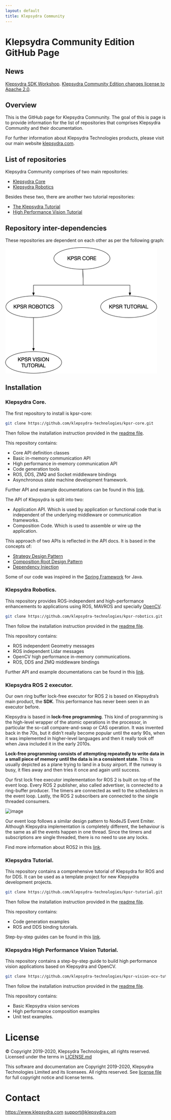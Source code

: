```yaml
---
layout: default
title: Klepsydra Community
---
```


# Klepsydra Community Edition GitHub Page

## News
[Klepsydra SDK Workshop](https://klepsydra-technologies.github.io/klepsydra_sdk_workshop).
[Klepsydra Community Edition changes license to Apache 2.0](https://klepsydra-technologies.github.io/apache).

## Overview

This is the GitHub page for Klepsydra Community. The goal of this is page is to provide information for the list of repositories that comprises Klepsydra Community and their documentation.

For further information about Klepsydra Technologies products, please visit our main website [klepsydra.com](https://www.klepsydra.com).

## List of repositories

Klepsydra Community comprises of two main repositories:

*   [Klepsydra Core](https://github.com/klepsydra-technologies/kpsr-core)
*   [Klepsydra Robotics](https://github.com/klepsydra-technologies/kpsr-robotics)

Besides these two, there are another two tutorial repositories:

*   [The Klepsydra Tutorial](https://github.com/klepsydra-technologies/kpsr-tutorial)
*   [High Performance Vision Tutorial](https://github.com/klepsydra-technologies/kpsr-vision-ocv-tutorial)

## Repository inter-dependencies

These repositories are dependent on each other as per the following graph:

![Repositories Deps](./images/repo_dependencies.png)

## Installation

### Klepsydra Core.

The first repository to install is kpsr-core:

```bash
git clone https://github.com/klepsydra-technologies/kpsr-core.git
```

Then follow the installation instruction provided in the [readme file](https://github.com/klepsydra-technologies/kpsr-core/blob/master/README.md).

This repository contains:
*   Core API definition classes
*   Basic in-memory communication API
*   High performance in-memory communication API
*   Code generation tools
*   ROS, DDS, ZMQ and Socket middleware bindings
*   Asynchronous state machine development framework.

Further API and example documentations can be found in this [link](https://github.com/klepsydra-technologies/kpsr-core/tree/master/api-doc).

The API of Klepsydra is split into two:

*   Application API. Which is used by application or functional code that is independent of the underlying middleware or communication frameworks.
*   Composition Code. Which is used to assemble or wire up the application.

This approach of two APIs is reflected in the API docs. It is based in the concepts of:

*   [Strategy Design Pattern](https://en.wikipedia.org/wiki/Strategy_pattern)
*   [Composition Root Design Pattern](https://freecontent.manning.com/dependency-injection-in-net-2nd-edition-understanding-the-composition-root/)
*   [Dependency Injection](https://en.wikipedia.org/wiki/Dependency_injection)

Some of our code was inspired in the [Spring Framework](https://spring.io/) for Java.

### Klepsydra Robotics.

This repository provides ROS-independent and high-performance enhancements to applications using ROS, MAVROS and specially [OpenCV](https://opencv.org/).

```bash
git clone https://github.com/klepsydra-technologies/kpsr-robotics.git
```

Then follow the installation instruction provided in the [readme file](https://github.com/klepsydra-technologies/kpsr-robotics/blob/master/README.md).

This repository contains:
*   ROS independent Geometry messages
*   ROS independent Lidar messages
*   OpenCV high performance in-memory communications.
*   ROS, DDS and ZMQ middleware bindings

Further API and example documentations can be found in this [link](https://github.com/klepsydra-technologies/kpsr-robotics/tree/master/api-doc).

### Klepsydra ROS 2 executor.

Our own ring buffer lock-free executor for ROS 2 is based on Klepsydra’s main product, the **SDK**. This performance has never been seen in an executor before.

Klepsydra is based in **lock-free programming**. This kind of programming is the high-level wrapper of the atomic operations in the processor, in particular the so-call compare-and-swap or CAS operation. It was invented back in the 70s, but it didn’t really become popular until the early 90s, when it was implemented in higher-level languages and then it really took off when Java included it in the early 2010s.

**Lock-free programming consists of attempting repeatedly to write data in a small piece of memory until the data is in a consistent state**. This is usually depicted as a plane trying to land in a busy airport. If the runway is busy, it flies away and then tries it once and again until success. 

Our first lock free executor implementation for ROS 2 is built on top of the event loop. Every ROS 2 publisher, also called advertiser, is connected to a ring-buffer producer. The timers are connected as well to the schedulers in the event loop. Lastly, the ROS 2 subscribers are connected to the single threaded consumers.

![image](https://user-images.githubusercontent.com/100839634/157836809-7f8c0d0a-f680-4d86-afb7-5bdf424c4872.png)

Our event loop follows a similar design pattern to NodeJS Event Emiter. Although Klepsydra implementation is completely different, the behaviour is the same as all the events happen in one thread. Since the timers and subscriptions are single threaded, there is no need to use any locks.

Find more information about ROS2 in this [link](https://klepsydra-technologies.github.io/ros2).

### Klepsydra Tutorial.

This repository contains a comprehensive tutorial of Klepsydra for ROS and for DDS. It can be used as a template project for new Klepsydra development projects.

```bash
git clone https://github.com/klepsydra-technologies/kpsr-tutorial.git
```

Then follow the installation instruction provided in the [readme file](https://github.com/klepsydra-technologies/kpsr-tutorial/blob/master/README.md).

This repository contains:
*   Code generation examples
*   ROS and DDS binding tutorials.

Step-by-step guides can be found in this [link](https://github.com/klepsydra-technologies/kpsr-tutorial/tree/master/tutorials).

### Klepsydra High Performance Vision Tutorial.

This repository contains a step-by-step guide to build high performance vision applications based on Klepsydra and OpenCV.

```bash
git clone https://github.com/klepsydra-technologies/kpsr-vision-ocv-tutorial.git
```

Then follow the installation instruction provided in the [readme file](https://github.com/klepsydra-technologies/kpsr-vision-ocv-tutorial/blob/master/README.md).

This repository contains:
*   Basic Klepsydra vision services
*   High performance composition examples
*   Unit test examples.

#  License

&copy; Copyright 2019-2020, Klepsydra Technologies, all rights reserved. Licensed under the terms in [LICENSE.md](./LICENSE.md)

This software and documentation are Copyright 2019-2020, Klepsydra Technologies
Limited and its licensees. All rights reserved. See [license file](./LICENSE.md) for full copyright notice and license terms.

#  Contact

https://www.klepsydra.com
support@klepsydra.com
